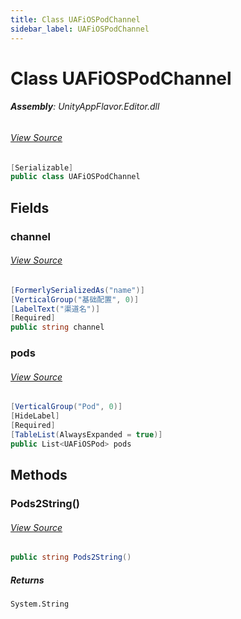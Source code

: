 ```yaml
---
title: Class UAFiOSPodChannel
sidebar_label: UAFiOSPodChannel
---
```

# Class UAFiOSPodChannel


###### **Assembly**: UnityAppFlavor.Editor.dll
###### [View Source](git@github.com:LiuOcean/UnityAppFlavor.git/blob/main/UnityAppFlavor/Assets/Editor/Settings/iOS/UAFiOSPod.cs#L9)
```csharp title="Declaration"
[Serializable]
public class UAFiOSPodChannel
```
## Fields
### channel

###### [View Source](git@github.com:LiuOcean/UnityAppFlavor.git/blob/main/UnityAppFlavor/Assets/Editor/Settings/iOS/UAFiOSPod.cs#L17)
```csharp title="Declaration"
[FormerlySerializedAs("name")]
[VerticalGroup("基础配置", 0)]
[LabelText("渠道名")]
[Required]
public string channel
```
### pods

###### [View Source](git@github.com:LiuOcean/UnityAppFlavor.git/blob/main/UnityAppFlavor/Assets/Editor/Settings/iOS/UAFiOSPod.cs#L23)
```csharp title="Declaration"
[VerticalGroup("Pod", 0)]
[HideLabel]
[Required]
[TableList(AlwaysExpanded = true)]
public List<UAFiOSPod> pods
```
## Methods
### Pods2String()

###### [View Source](git@github.com:LiuOcean/UnityAppFlavor.git/blob/main/UnityAppFlavor/Assets/Editor/Settings/iOS/UAFiOSPod.cs#L25)
```csharp title="Declaration"
public string Pods2String()
```

##### Returns

`System.String`

